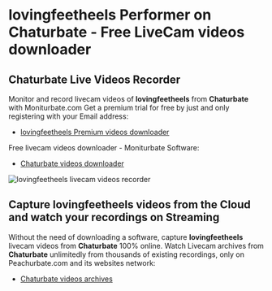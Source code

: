 # lovingfeetheels Performer on Chaturbate - Free LiveCam videos downloader

## Chaturbate Live Videos Recorder

Monitor and record livecam videos of **lovingfeetheels** from **Chaturbate** with Moniturbate.com
Get a premium trial for free by just and only registering with your Email address:
* [lovingfeetheels Premium videos downloader](https://moniturbate.com/request-demo-licence-key.html)

Free livecam videos downloader - Moniturbate Software:
* [Chaturbate videos downloader](https://moniturbate.com/moniturbate-download-software.html)

![lovingfeetheels livecam videos recorder](https://peachurnet.com/templates/moniturbate-software.png)


## Capture lovingfeetheels videos from the Cloud and watch your recordings on Streaming

Without the need of downloading a software, capture **lovingfeetheels** livecam videos from **Chaturbate** 100% online.
Watch Livecam archives from **Chaturbate** unlimitedly from thousands of existing recordings, only on Peachurbate.com and its websites network:
* [Chaturbate videos archives](https://peachurnet.com/)